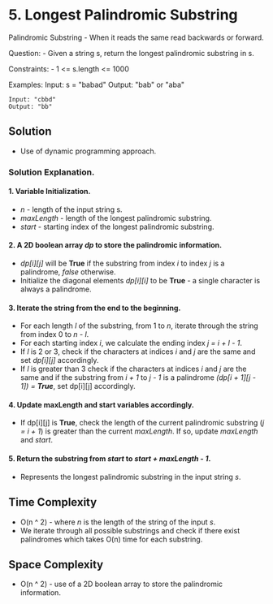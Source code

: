 # 5. Longest Palindromic Substring

Palindromic Substring - When it reads the same read backwards or forward.

Question:
    - Given a string s, return the longest palindromic substring in s.

Constraints:
    - 1 <= s.length <= 1000

Examples:
    Input: s = "babad"
    Output: "bab" or "aba"

    Input: "cbbd"
    Output: "bb"


## Solution

- Use of dynamic programming approach.

### Solution Explanation.
#### 1. Variable Initialization.
* *n* - length of the input string s.
* *maxLength* - length of the longest palindromic substring.
* *start* - starting index of the longest palindromic substring.

#### 2. A 2D boolean array *dp* to store the palindromic information.
* *dp[i][j]* will be **True** if the substring from index *i* to index *j* is a       palindrome, *false* otherwise.
* Initialize the diagonal elements *dp[i][i]* to be **True** - a single character is always a palindrome.

#### 3. Iterate the string from the end to the beginning.
* For each length *l* of the substring, from 1 to *n*, iterate through the string from index 0 to *n - l*.
* For each starting index *i*, we calculate the ending index *j = i + l - 1*.
* If *l* is 2 or 3, check if the characters at indices *i* and *j* are the same and set *dp[i][j]* accordingly.
* If *l* is greater than 3 check if the characters at indices *i* and *j* are the same and if the substring from *i + 1* to *j - 1* is a palindrome *(dp[i + 1][j - 1]) = **True***, set dp[i][j] accordingly.

#### 4. Update maxLength and start variables accordingly.
* If dp[i][j] is **True**, check the length of the current palindromic substring (*j = i + 1*) is greater than the current *maxLength*. If so, update *maxLength* and *start*.

#### 5. Return the substring from *start* to *start + maxLength - 1*.
* Represents the longest palindromic substring in the input string *s*.

## Time Complexity
* O(n ^ 2) - where *n* is the length of the string of the input *s*.
* We iterate through all possible substrings and check if there exist palindromes which takes O(n) time for each substring.

## Space Complexity
* O(n ^ 2) - use of a 2D boolean array to store the palindromic information.




